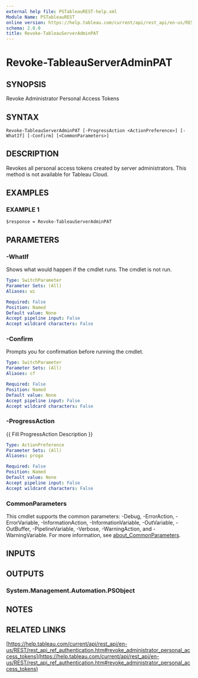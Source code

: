 ```yaml
---
external help file: PSTableauREST-help.xml
Module Name: PSTableauREST
online version: https://help.tableau.com/current/api/rest_api/en-us/REST/rest_api_ref_authentication.htm#revoke_administrator_personal_access_tokens
schema: 2.0.0
title: Revoke-TableauServerAdminPAT
---
```


# Revoke-TableauServerAdminPAT

## SYNOPSIS
Revoke Administrator Personal Access Tokens

## SYNTAX

```
Revoke-TableauServerAdminPAT [-ProgressAction <ActionPreference>] [-WhatIf] [-Confirm] [<CommonParameters>]
```

## DESCRIPTION
Revokes all personal access tokens created by server administrators.
This method is not available for Tableau Cloud.

## EXAMPLES

### EXAMPLE 1
```
$response = Revoke-TableauServerAdminPAT
```

## PARAMETERS

### -WhatIf
Shows what would happen if the cmdlet runs.
The cmdlet is not run.

```yaml
Type: SwitchParameter
Parameter Sets: (All)
Aliases: wi

Required: False
Position: Named
Default value: None
Accept pipeline input: False
Accept wildcard characters: False
```

### -Confirm
Prompts you for confirmation before running the cmdlet.

```yaml
Type: SwitchParameter
Parameter Sets: (All)
Aliases: cf

Required: False
Position: Named
Default value: None
Accept pipeline input: False
Accept wildcard characters: False
```

### -ProgressAction
{{ Fill ProgressAction Description }}

```yaml
Type: ActionPreference
Parameter Sets: (All)
Aliases: proga

Required: False
Position: Named
Default value: None
Accept pipeline input: False
Accept wildcard characters: False
```

### CommonParameters
This cmdlet supports the common parameters: -Debug, -ErrorAction, -ErrorVariable, -InformationAction, -InformationVariable, -OutVariable, -OutBuffer, -PipelineVariable, -Verbose, -WarningAction, and -WarningVariable. For more information, see [about_CommonParameters](http://go.microsoft.com/fwlink/?LinkID=113216).

## INPUTS

## OUTPUTS

### System.Management.Automation.PSObject
## NOTES

## RELATED LINKS

[https://help.tableau.com/current/api/rest_api/en-us/REST/rest_api_ref_authentication.htm#revoke_administrator_personal_access_tokens](https://help.tableau.com/current/api/rest_api/en-us/REST/rest_api_ref_authentication.htm#revoke_administrator_personal_access_tokens)

